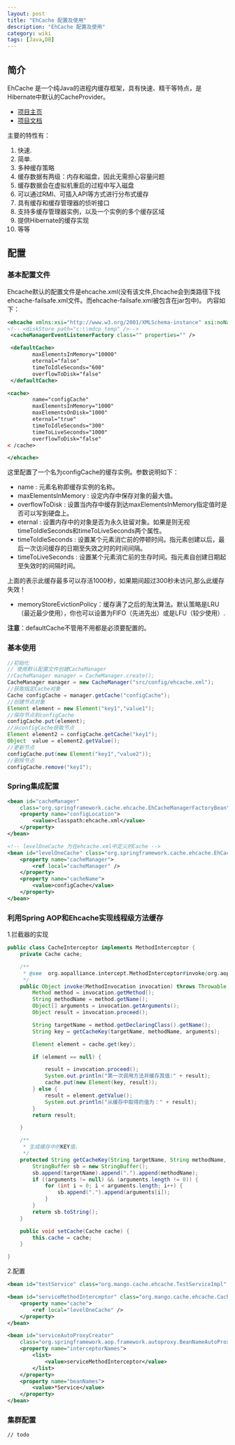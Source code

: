 ```yaml
---
layout: post
title: "EhCache 配置及使用"
description: "EhCache 配置及使用"
category: wiki
tags: [Java,DB]
---
```



## 简介

EhCache 是一个纯Java的进程内缓存框架，具有快速、精干等特点，是Hibernate中默认的CacheProvider。

* [项目主页](http://ehcache.org/)
* [项目文档](http://www.ehcache.org/documentation/user-guide/getting-started)

主要的特性有：

1. 快速.
2. 简单.
3. 多种缓存策略
4. 缓存数据有两级：内存和磁盘，因此无需担心容量问题
5. 缓存数据会在虚拟机重启的过程中写入磁盘
6. 可以通过RMI、可插入API等方式进行分布式缓存
7. 具有缓存和缓存管理器的侦听接口
8. 支持多缓存管理器实例，以及一个实例的多个缓存区域
9. 提供Hibernate的缓存实现
10. 等等


## 配置

### 基本配置文件

Ehcache默认的配置文件是ehcache.xml(没有该文件,Ehcache会到类路径下找ehcache-failsafe.xml文件。而ehcache-failsafe.xml被包含在jar包中)。
内容如下：

```xml
<ehcache xmlns:xsi="http://www.w3.org/2001/XMLSchema-instance" xsi:noNamespaceSchemaLocation="ehcache.xsd">
<!-- <diskStore path="c:\\mdcp_temp" />-->
 <cacheManagerEventListenerFactory class="" properties="" />

 <defaultCache>
        maxElementsInMemory="10000"
        eternal="false"
        timeToIdleSeconds="600"
        overflowToDisk="false"
 </defaultCache>

<cache>
        name="configCache"
        maxElementsInMemory="1000"
        maxElementsOnDisk="1000"
        eternal="true"
        timeToIdleSeconds="300"
        timeToLiveSeconds="1000"
        overflowToDisk="false"
< /cache>

</ehcache>
```

这里配置了一个名为configCache的缓存实例。参数说明如下：

* name : 元素名称即缓存实例的名称。
* maxElementsInMemory : 设定内存中保存对象的最大值。
* overflowToDisk : 设置当内存中缓存到达maxElementsInMemory指定值时是否可以写到硬盘上。
* eternal : 设置内存中的对象是否为永久驻留对象。如果是则无视timeToIdleSeconds和timeToLiveSeconds两个属性。
* timeToIdleSeconds : 设置某个元素消亡前的停顿时间。指元素创建以后，最后一次访问缓存的日期至失效之时的时间间隔。
* timeToLiveSeconds : 设置某个元素消亡前的生存时间。指元素自创建日期起至失效时的间隔时间。

上面的表示此缓存最多可以存活1000秒，如果期间超过300秒未访问,那么此缓存失效！

* memoryStoreEvictionPolicy：缓存满了之后的淘汰算法。默认策略是LRU（最近最少使用），你也可以设置为FIFO（先进先出）或是LFU（较少使用）.

**注意**：defaultCache不管用不用都是必须要配置的。

### 基本使用

```java
//初始化
// 使用默认配置文件创建CacheManager
//CacheManager manager = CacheManager.create();
CacheManager manager = new CacheManager("src/config/ehcache.xml");
//获取指定Cache对象
Cache configCache = manager.getCache("configCache");
//创建节点对象
Element element = new Element("key1","value1");
//保存节点到configCache
configCache.put(element);
//从configCache获取节点
Element element2 = configCache.getCache("key1");
Object  value = element2.getValue();
//更新节点
configCache.put(new Element("key1","value2"));
//删除节点
configCache.remove("key1");
```

### Spring集成配置

```xml
<bean id="cacheManager"
	class="org.springframework.cache.ehcache.EhCacheManagerFactoryBean">
	<property name="configLocation">
		<value>classpath:ehcache.xml</value>
	</property>
</bean>

<!-- levelOneCache 为在ehcache.xml中定义的Cache -->
<bean id="levelOneCache" class="org.springframework.cache.ehcache.EhCacheFactoryBean">
	<property name="cacheManager">
		<ref local="cacheManager" />
	</property>
	<property name="cacheName">
		<value>configCache</value>
	</property>
</bean>
```

### 利用Spring AOP和Ehcache实现线程级方法缓存

1.拦截器的实现

```java
public class CacheInterceptor implements MethodInterceptor {
	private Cache cache;

	/**
	 * @see  org.aopalliance.intercept.MethodInterceptor#invoke(org.aopalliance.intercept.MethodInvocation)
	 */
	public Object invoke(MethodInvocation invocation) throws Throwable {
		Method method = invocation.getMethod();
		String methodName = method.getName();
		Object[] arguments = invocation.getArguments();
		Object result = invocation.proceed();

		String targetName = method.getDeclaringClass().getName();
		String key = getCacheKey(targetName, methodName, arguments);

		Element element = cache.get(key);

		if (element == null) {

			result = invocation.proceed();
			System.out.println("第一次调用方法并缓存其值:" + result);
			cache.put(new Element(key, result));
		} else {
			result = element.getValue();
			System.out.println("从缓存中取得的值为：" + result);
		}
		return result;

	}

	/**
	 * 生成缓存中的KEY值。
	 */
	protected String getCacheKey(String targetName, String methodName, Object[] arguments) {
		StringBuffer sb = new StringBuffer();
		sb.append(targetName).append(".").append(methodName);
		if ((arguments != null) && (arguments.length != 0)) {
			for (int i = 0; i < arguments.length; i++) {
				sb.append(".").append(arguments[i]);
			}
		}
		return sb.toString();
	}

	public void setCache(Cache cache) {
		this.cache = cache;
	}

}
```

2.配置

```xml
<bean id="testService" class="org.mango.cache.ehcache.TestServiceImpl" />

<bean id="serviceMethodInterceptor" class="org.mango.cache.ehcache.CacheInterceptor">
	<property name="cache">
		<ref local="levelOneCache" />
	</property>
</bean>

<bean id="serviceAutoProxyCreator"
	class="org.springframework.aop.framework.autoproxy.BeanNameAutoProxyCreator">
	<property name="interceptorNames">
		<list>
			<value>serviceMethodInterceptor</value>
		</list>
	</property>
	<property name="beanNames">
		<value>*Service</value>
	</property>
</bean>
```


### 集群配置

    // todo


